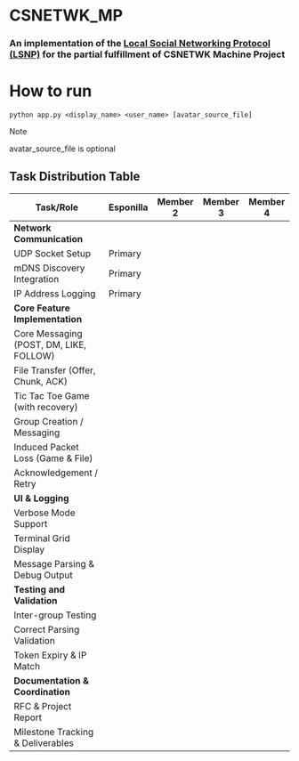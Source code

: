 # CSNETWK_MP

### An implementation of the [Local Social Networking Protocol (LSNP)](https://docs.google.com/document/d/1DcymwZjUVcPXOps-dEgv-pvsCBtRUgKi3cOj_jULzas/edit?tab=t.0#bookmark=id.2vyk3jhpju68) for the partial fulfillment of CSNETWK Machine Project

# How to run

```
python app.py <display_name> <user_name> [avatar_source_file]
```

> [!NOTE]  
> avatar_source_file is optional

## Task Distribution Table

| Task/Role                               | Esponilla | Member 2 | Member 3 | Member 4 |
| --------------------------------------- | --------- | -------- | -------- | -------- |
| **Network Communication**               |           |          |          |          |
| UDP Socket Setup                        | Primary   |          |          |          |
| mDNS Discovery Integration              | Primary   |          |          |          |
| IP Address Logging                      | Primary   |          |          |          |
| **Core Feature Implementation**         |           |          |          |          |
| Core Messaging (POST, DM, LIKE, FOLLOW) |           |          |          |          |
| File Transfer (Offer, Chunk, ACK)       |           |          |          |          |
| Tic Tac Toe Game (with recovery)        |           |          |          |          |
| Group Creation / Messaging              |           |          |          |          |
| Induced Packet Loss (Game & File)       |           |          |          |          |
| Acknowledgement / Retry                 |           |          |          |          |
| **UI & Logging**                        |           |          |          |          |
| Verbose Mode Support                    |           |          |          |          |
| Terminal Grid Display                   |           |          |          |          |
| Message Parsing & Debug Output          |           |          |          |          |
| **Testing and Validation**              |           |          |          |          |
| Inter-group Testing                     |           |          |          |          |
| Correct Parsing Validation              |           |          |          |          |
| Token Expiry & IP Match                 |           |          |          |          |
| **Documentation & Coordination**        |           |          |          |          |
| RFC & Project Report                    |           |          |          |          |
| Milestone Tracking & Deliverables       |           |          |          |          |

